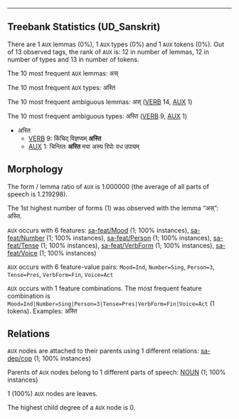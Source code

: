 

--------------------------------------------------------------------------------

## Treebank Statistics (UD_Sanskrit)

There are 1 `AUX` lemmas (0%), 1 `AUX` types (0%) and 1 `AUX` tokens (0%).
Out of 13 observed tags, the rank of `AUX` is: 12 in number of lemmas, 12 in number of types and 13 in number of tokens.

The 10 most frequent `AUX` lemmas: अस्

The 10 most frequent `AUX` types:  अस्ति

The 10 most frequent ambiguous lemmas: अस् ([VERB]() 14, [AUX]() 1)

The 10 most frequent ambiguous types:  अस्ति ([VERB]() 9, [AUX]() 1)


* अस्ति
  * [VERB]() 9: किंचिद् विज्ञप्यम् <b>अस्ति</b>
  * [AUX]() 1: चिन्तितः <b>अस्ति</b> मया अस्य रिपोः वध उपायम्

## Morphology

The form / lemma ratio of `AUX` is 1.000000 (the average of all parts of speech is 1.219298).

The 1st highest number of forms (1) was observed with the lemma “अस्”: अस्ति.

`AUX` occurs with 6 features: [sa-feat/Mood]() (1; 100% instances), [sa-feat/Number]() (1; 100% instances), [sa-feat/Person]() (1; 100% instances), [sa-feat/Tense]() (1; 100% instances), [sa-feat/VerbForm]() (1; 100% instances), [sa-feat/Voice]() (1; 100% instances)

`AUX` occurs with 6 feature-value pairs: `Mood=Ind`, `Number=Sing`, `Person=3`, `Tense=Pres`, `VerbForm=Fin`, `Voice=Act`

`AUX` occurs with 1 feature combinations.
The most frequent feature combination is `Mood=Ind|Number=Sing|Person=3|Tense=Pres|VerbForm=Fin|Voice=Act` (1 tokens).
Examples: अस्ति


## Relations

`AUX` nodes are attached to their parents using 1 different relations: [sa-dep/cop]() (1; 100% instances)

Parents of `AUX` nodes belong to 1 different parts of speech: [NOUN]() (1; 100% instances)

1 (100%) `AUX` nodes are leaves.

The highest child degree of a `AUX` node is 0.


